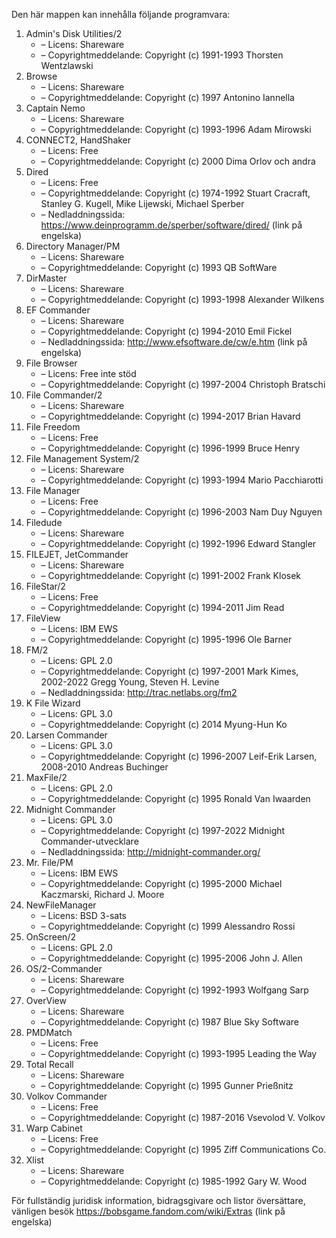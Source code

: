 ﻿Den här mappen kan innehålla följande programvara:

1. Admin's Disk Utilities/2
   - – Licens: Shareware
   - – Copyrightmeddelande: Copyright (c) 1991-1993 Thorsten Wentzlawski
2. Browse
   - – Licens: Shareware
   - – Copyrightmeddelande: Copyright (c) 1997 Antonino Iannella
3. Captain Nemo
   - – Licens: Shareware
   - – Copyrightmeddelande: Copyright (c) 1993-1996 Adam Mirowski
4. CONNECT2, HandShaker
   - – Licens: Free
   - – Copyrightmeddelande: Copyright (c) 2000 Dima Orlov och andra
5. Dired
   - – Licens: Free
   - – Copyrightmeddelande: Copyright (c) 1974-1992 Stuart Cracraft, Stanley G. Kugell, Mike Lijewski, Michael Sperber
   - – Nedladdningssida: https://www.deinprogramm.de/sperber/software/dired/ (link på engelska)
6. Directory Manager/PM
   - – Licens: Shareware
   - – Copyrightmeddelande: Copyright (c) 1993 QB SoftWare
7. DirMaster
   - – Licens: Shareware
   - – Copyrightmeddelande: Copyright (c) 1993-1998 Alexander Wilkens
8. EF Commander
   - – Licens: Shareware
   - – Copyrightmeddelande: Copyright (c) 1994-2010 Emil Fickel
   - – Nedladdningssida: http://www.efsoftware.de/cw/e.htm (link på engelska)
9. File Browser
   - – Licens: Free inte stöd
   - – Copyrightmeddelande: Copyright (c) 1997-2004 Christoph Bratschi
10. File Commander/2
    - – Licens: Shareware
    - – Copyrightmeddelande: Copyright (c) 1994-2017 Brian Havard
11. File Freedom
    - – Licens: Free
    - – Copyrightmeddelande: Copyright (c) 1996-1999 Bruce Henry
12. File Management System/2
    - – Licens: Shareware
    - – Copyrightmeddelande: Copyright (c) 1993-1994 Mario Pacchiarotti
13. File Manager
    - – Licens: Free
    - – Copyrightmeddelande: Copyright (c) 1996-2003 Nam Duy Nguyen
14. Filedude
    - – Licens: Shareware
    - – Copyrightmeddelande: Copyright (c) 1992-1996 Edward Stangler
15. FILEJET, JetCommander
    - – Licens: Shareware
    - – Copyrightmeddelande: Copyright (c) 1991-2002 Frank Klosek
16. FileStar/2
    - – Licens: Free
    - – Copyrightmeddelande: Copyright (c) 1994-2011 Jim Read
17. FileView
    - – Licens: IBM EWS
    - – Copyrightmeddelande: Copyright (c) 1995-1996 Ole Barner
18. FM/2
    - – Licens: GPL 2.0
    - – Copyrightmeddelande: Copyright (c) 1997-2001 Mark Kimes, 2002-2022 Gregg Young, Steven H. Levine
    - – Nedladdningssida: http://trac.netlabs.org/fm2
19. K File Wizard
    - – Licens: GPL 3.0
    - – Copyrightmeddelande: Copyright (c) 2014 Myung-Hun Ko
20. Larsen Commander
    - – Licens: GPL 3.0
    - – Copyrightmeddelande: Copyright (c) 1996-2007 Leif-Erik Larsen, 2008-2010 Andreas Buchinger
21. MaxFile/2
    - – Licens: GPL 2.0
    - – Copyrightmeddelande: Copyright (c) 1995 Ronald Van Iwaarden
22. Midnight Commander
    - – Licens: GPL 3.0
    - – Copyrightmeddelande: Copyright (c) 1997-2022 Midnight Commander-utvecklare
    - – Nedladdningssida: http://midnight-commander.org/
23. Mr. File/PM
    - – Licens: IBM EWS
    - – Copyrightmeddelande: Copyright (c) 1995-2000 Michael Kaczmarski, Richard J. Moore
24. NewFileManager
    - – Licens: BSD 3-sats
    - – Copyrightmeddelande: Copyright (c) 1999 Alessandro Rossi
25. OnScreen/2
    - – Licens: GPL 2.0
    - – Copyrightmeddelande: Copyright (c) 1995-2006 John J. Allen
26. OS/2-Commander
    - – Licens: Shareware
    - – Copyrightmeddelande: Copyright (c) 1992-1993 Wolfgang Sarp
27. OverView
    - – Licens: Shareware
    - – Copyrightmeddelande: Copyright (c) 1987 Blue Sky Software
28. PMDMatch
    - – Licens: Free
    - – Copyrightmeddelande: Copyright (c) 1993-1995 Leading the Way
29. Total Recall
    - – Licens: Shareware
    - – Copyrightmeddelande: Copyright (c) 1995 Gunner Prießnitz
30. Volkov Commander
    - – Licens: Free
    - – Copyrightmeddelande: Copyright (c) 1987-2016 Vsevolod V. Volkov
31. Warp Cabinet
    - – Licens: Free
    - – Copyrightmeddelande: Copyright (c) 1995 Ziff Communications Co.
32. Xlist
    - – Licens: Shareware
    - – Copyrightmeddelande: Copyright (c) 1985-1992 Gary W. Wood

För fullständig juridisk information, bidragsgivare och listor översättare, vänligen besök https://bobsgame.fandom.com/wiki/Extras (link på engelska)
